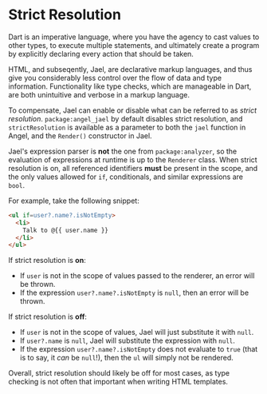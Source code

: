 # Strict Resolution

Dart is an imperative language, where you have the agency to cast values to other types,
to execute multiple statements, and ultimately create a program by explicitly declaring
every action that should be taken.

HTML, and subseqently, Jael, are declarative markup languages, and thus give you
considerably less control over the flow of data and type information. Functionality
like type checks, which are manageable in Dart, are both unintuitive and verbose in a markup language.

To compensate, Jael can enable or disable what can be referred to as *strict resolution*.
`package:angel_jael` by default disables strict resolution, and
`strictResolution` is available as a parameter to both the
`jael` function in Angel, and the `Render()` constructor in Jael.

Jael's expression parser is **not** the one from `package:analyzer`, so the evaluation
of expressions at runtime is up to the `Renderer` class. When strict resolution is on, all
referenced identifiers **must** be present in the scope, and the only values allowed for
`if`, conditionals, and similar expressions are `bool`.

For example, take the following snippet:

```html
<ul if=user?.name?.isNotEmpty>
  <li>
    Talk to @{{ user.name }}
  </li>
</ul>
```

If strict resolution is **on**:
* If `user` is not in the scope of values passed to the renderer, an error will be thrown.
* If the expression `user?.name?.isNotEmpty` is `null`,
then an error will be thrown.

If strict resolution is **off**:
* If `user` is not in the scope of values, Jael will just substitute it with `null`.
* If `user?.name` is `null`, Jael will substitute the expression with `null`.
* If the expression `user?.name?.isNotEmpty` does not evaluate to `true`
(that is to say, it *can* be `null`!), then the `ul` will simply not be rendered.

Overall, strict resolution should likely be off for most cases, as type checking is not often that important
when writing HTML templates.